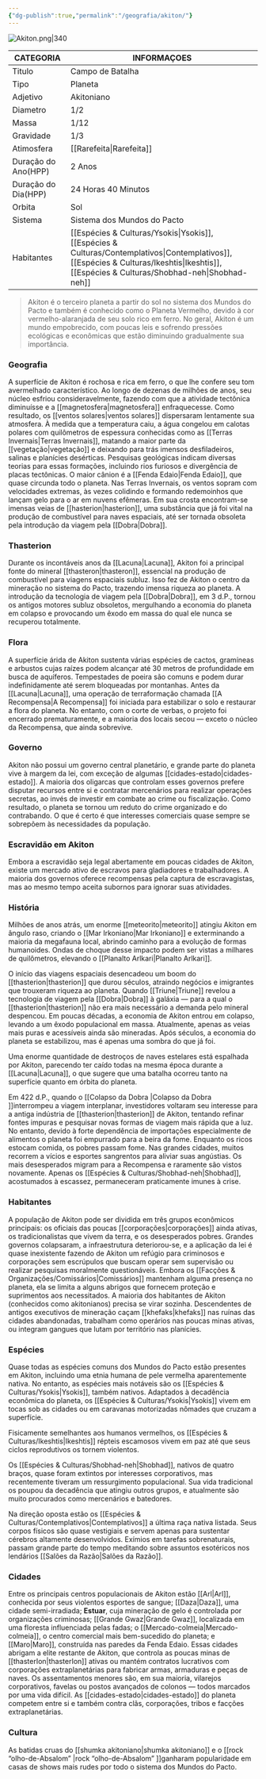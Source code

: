 ```yaml
---
{"dg-publish":true,"permalink":"/geografia/akiton/"}
---
```


![Akiton.png|340](/img/user/Assets/Imagens/Akiton.png)

| CATEGORIA           | INFORMAÇOES                                                       |
| ------------------- | ----------------------------------------------------------------- |
| Titulo              | Campo de Batalha                                                  |
| Tipo                | Planeta                                                           |
| Adjetivo            | Akitoniano                                                        |
| Diametro            | 1/2                                                               |
| Massa               | 1/12                                                              |
| Gravidade           | 1/3                                                               |
| Atimosfera          | [[Rarefeita\|Rarefeita]]                                                     |
| Duração do Ano(HPP) | 2 Anos                                                            |
| Duração do Dia(HPP) | 24 Horas 40 Minutos                                               |
| Orbita              | Sol                                                               |
| Sistema             | Sistema dos Mundos do Pacto                                       |
| Habitantes          | [[Espécies & Culturas/Ysokis\|Ysokis]], [[Espécies & Culturas/Contemplativos\|Contemplativos]], <br>[[Espécies & Culturas/Ikeshtis\|Ikeshtis]], [[Espécies & Culturas/Shobhad-neh\|Shobhad-neh]] |

> Akiton é o terceiro planeta a partir do sol no sistema dos Mundos do Pacto e também é conhecido como o Planeta Vermelho, devido à cor vermelho-alaranjada de seu solo rico em ferro. No geral, Akiton é um mundo empobrecido, com poucas leis e sofrendo pressões ecológicas e econômicas que estão diminuindo gradualmente sua importância.

### **Geografia**
A superfície de Akiton é rochosa e rica em ferro, o que lhe confere seu tom avermelhado característico. Ao longo de dezenas de milhões de anos, seu núcleo esfriou consideravelmente, fazendo com que a atividade tectônica diminuísse e a [[magnetosfera\|magnetosfera]] enfraquecesse. Como resultado, os [[ventos solares\|ventos solares]] dispersaram lentamente sua atmosfera. À medida que a temperatura caiu, a água congelou em calotas polares com quilômetros de espessura conhecidas como as [[Terras Invernais\|Terras Invernais]], matando a maior parte da [[vegetação\|vegetação]] e deixando para trás imensos desfiladeiros, salinas e planícies desérticas. Pesquisas geológicas indicam diversas teorias para essas formações, incluindo rios furiosos e divergência de placas tectônicas. O maior cânion é a [[Fenda Edaio\|Fenda Edaio]], que quase circunda todo o planeta. Nas Terras Invernais, os ventos sopram com velocidades extremas, às vezes colidindo e formando redemoinhos que lançam gelo para o ar em nuvens efêmeras. Em sua crosta encontram-se imensas veias de [[hasterion\|hasterion]], uma substância que já foi vital na produção de combustível para naves espaciais, até ser tornada obsoleta pela introdução da viagem pela [[Dobra\|Dobra]].

### **Thasterion**

Durante os incontáveis anos da [[Lacuna\|Lacuna]], Akiton foi a principal fonte do mineral [[thasteron\|thasteron]], essencial na produção de combustível para viagens espaciais subluz. Isso fez de Akiton o centro da mineração no sistema do Pacto, trazendo imensa riqueza ao planeta. A introdução da tecnologia de viagem pela [[Dobra\|Dobra]], em 3 d.P., tornou os antigos motores subluz obsoletos, mergulhando a economia do planeta em colapso e provocando um êxodo em massa do qual ele nunca se recuperou totalmente.

### **Flora**

A superfície árida de Akiton sustenta várias espécies de cactos, gramíneas e arbustos cujas raízes podem alcançar até 30 metros de profundidade em busca de aquíferos. Tempestades de poeira são comuns e podem durar indefinidamente até serem bloqueadas por montanhas. Antes da [[Lacuna\|Lacuna]], uma operação de terraformação chamada [[A Recompensa\|A Recompensa]] foi iniciada para estabilizar o solo e restaurar a flora do planeta. No entanto, com o corte de verbas, o projeto foi encerrado prematuramente, e a maioria dos locais secou — exceto o núcleo da Recompensa, que ainda sobrevive.

### **Governo**

Akiton não possui um governo central planetário, e grande parte do planeta vive à margem da lei, com exceção de algumas [[cidades-estado\|cidades-estado]]. A maioria dos oligarcas que controlam esses governos prefere disputar recursos entre si e contratar mercenários para realizar operações secretas, ao invés de investir em combate ao crime ou fiscalização. Como resultado, o planeta se tornou um reduto do crime organizado e do contrabando. O que é certo é que interesses comerciais quase sempre se sobrepõem às necessidades da população.

### **Escravidão em Akiton**

Embora a escravidão seja legal abertamente em poucas cidades de Akiton, existe um mercado ativo de escravos para gladiadores e trabalhadores. A maioria dos governos oferece recompensas pela captura de escravagistas, mas ao mesmo tempo aceita subornos para ignorar suas atividades.

### **História**

Milhões de anos atrás, um enorme [[meteorito\|meteorito]] atingiu Akiton em ângulo raso, criando o [[Mar Irkoniano\|Mar Irkoniano]] e exterminando a maioria da megafauna local, abrindo caminho para a evolução de formas humanoides. Ondas de choque desse impacto podem ser vistas a milhares de quilômetros, elevando o [[Planalto Arlkari\|Planalto Arlkari]].

O início das viagens espaciais desencadeou um boom do [[thasterion\|thasterion]] que durou séculos, atraindo negócios e imigrantes que trouxeram riqueza ao planeta. Quando [[Triune\|Triune]] revelou a tecnologia de viagem pela [[Dobra\|Dobra]] à galáxia — para a qual o [[thasterion\|thasterion]] não era mais necessário a demanda pelo mineral despencou. Em poucas décadas, a economia de Akiton entrou em colapso, levando a um êxodo populacional em massa. Atualmente, apenas as veias mais puras e acessíveis ainda são mineradas. Após séculos, a economia do planeta se estabilizou, mas é apenas uma sombra do que já foi.

Uma enorme quantidade de destroços de naves estelares está espalhada por Akiton, parecendo ter caído todas na mesma época durante a [[Lacuna\|Lacuna]], o que sugere que uma batalha ocorreu tanto na superfície quanto em órbita do planeta.

Em 422 d.P., quando o [[Colapso da Dobra \|Colapso da Dobra ]]interrompeu a viagem interplanar, investidores voltaram seu interesse para a antiga indústria de [[thasterion\|thasterion]] de Akiton, tentando refinar fontes impuras e pesquisar novas formas de viagem mais rápida que a luz. No entanto, devido à forte dependência de importações especialmente de alimentos o planeta foi empurrado para a beira da fome. Enquanto os ricos estocam comida, os pobres passam fome. Nas grandes cidades, muitos recorrem a vícios e esportes sangrentos para aliviar suas angústias. Os mais desesperados migram para a Recompensa e raramente são vistos novamente. Apenas os [[Espécies & Culturas/Shobhad-neh\|Shobhad]], acostumados à escassez, permaneceram praticamente imunes à crise.

### **Habitantes**

A população de Akiton pode ser dividida em três grupos econômicos principais: os oficiais das poucas [[corporações\|corporações]] ainda ativas, os tradicionalistas que vivem da terra, e os desesperados pobres. Grandes governos colapsaram, a infraestrutura deteriorou-se, e a aplicação da lei é quase inexistente fazendo de Akiton um refúgio para criminosos e corporações sem escrúpulos que buscam operar sem supervisão ou realizar pesquisas moralmente questionáveis. Embora os [[Facções & Organizações/Comissários\|Comissários]] mantenham alguma presença no planeta, ela se limita a alguns abrigos que fornecem proteção e suprimentos aos necessitados. A maioria dos habitantes de Akiton (conhecidos como akitonianos) precisa se virar sozinha. Descendentes de antigos executivos de mineração caçam [[khefaks\|khefaks]] nas ruínas das cidades abandonadas, trabalham como operários nas poucas minas ativas, ou integram gangues que lutam por território nas planícies.

### **Espécies**

Quase todas as espécies comuns dos Mundos do Pacto estão presentes em Akiton, incluindo uma etnia humana de pele vermelha aparentemente nativa. No entanto, as espécies mais notáveis são os [[Espécies & Culturas/Ysokis\|Ysokis]], também nativos. Adaptados à decadência econômica do planeta, os [[Espécies & Culturas/Ysokis\|Ysokis]] vivem em tocas sob as cidades ou em caravanas motorizadas nômades que cruzam a superfície.

Fisicamente semelhantes aos humanos vermelhos, os [[Espécies & Culturas/Ikeshtis\|Ikeshtis]] répteis escamosos vivem em paz até que seus ciclos reprodutivos os tornem violentos.

Os [[Espécies & Culturas/Shobhad-neh\|Shobhad]], nativos de quatro braços, quase foram extintos por interesses corporativos, mas recentemente tiveram um ressurgimento populacional. Sua vida tradicional os poupou da decadência que atingiu outros grupos, e atualmente são muito procurados como mercenários e batedores.

Na direção oposta estão os [[Espécies & Culturas/Contemplativos\|Contemplativos]] a última raça nativa listada. Seus corpos físicos são quase vestigiais e servem apenas para sustentar cérebros altamente desenvolvidos. Exímios em tarefas sobrenaturais, passam grande parte do tempo meditando sobre assuntos esotéricos nos lendários [[Salões da Razão\|Salões da Razão]].

### **Cidades**

Entre os principais centros populacionais de Akiton estão [[Arl\|Arl]], conhecida por seus violentos esportes de sangue; [[Daza\|Daza]], uma cidade semi-irradiada; **Estuar**, cuja mineração de gelo é controlada por organizações criminosas; [[Grande Gwaz\|Grande Gwaz]], localizada em uma floresta influenciada pelas fadas; o [[Mercado-colmeia\|Mercado-colmeia]], o centro comercial mais bem-sucedido do planeta; e [[Maro\|Maro]], construída nas paredes da Fenda Edaio. Essas cidades abrigam a elite restante de Akiton, que controla as poucas minas de [[thasterIon\|thasterIon]] ativas ou mantém contratos lucrativos com corporações extraplanetárias para fabricar armas, armaduras e peças de naves. Os assentamentos menores são, em sua maioria, vilarejos corporativos, favelas ou postos avançados de colonos — todos marcados por uma vida difícil. As [[cidades-estado\|cidades-estado]] do planeta competem entre si e também contra clãs, corporações, tribos e facções extraplanetárias.

### **Cultura**

As batidas cruas do [[shumka akitoniano\|shumka akitoniano]] e o [[rock “olho-de-Absalom” \|rock “olho-de-Absalom” ]]ganharam popularidade em casas de shows mais rudes por todo o sistema dos Mundos do Pacto.